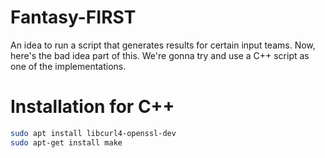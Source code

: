 # Fantasy-FIRST

An idea to run a script that generates results for certain input teams. Now, here's the bad idea part of this. We're gonna try and use a C++ script as one of the implementations.

# Installation for C++
```bash
sudo apt install libcurl4-openssl-dev
sudo apt-get install make
```

